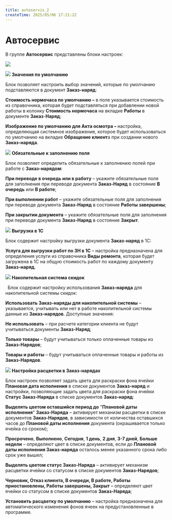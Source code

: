 ```yaml
---
title: avtoservis_2
createTime: 2025/05/06 17:21:22
---
```

# Автосервис
В группе **Автосервис** представлены блоки настроек:

![](image333.png)

![](image006.png) **Значения по умолчанию**

Блок позволяет настроить выбор значений, которые по умолчанию подставляются в документ **Заказ-наряд**:

**Стоимость нормочаса по умолчанию –** в поле указывается стоимость из справочника, которая будет подставляться при добавлении новой работы в колонку **Стоимость нормочаса** на вкладке **Работы** в документе **Заказ**-**Наряд**;

**Изображение по умолчанию для Акта осмотра –** настройка, определяющая системное изображение, которое будет использоваться по умолчанию на вкладке **Обращение клиент**а при создании нового **Заказ-наряда**.

![](image008.png) **Обязательные к заполнению поля**

Блок позволяет определить обязательные к заполнению полей при работе с **Заказ-нарядом**:

**При переводе в очередь или в работу** – укажите обязательные поля для заполнения при переводе документа **Заказ-Наряд** в состояние **В очередь** или **В работе**;

**При выполнении работ** – укажите обязательные поля для заполнения при переводе документа **Заказ-Наряд** в состояние **Работы завершены**;

**При закрытии документа** – укажите обязательные поля для заполнения при переводе документа **Заказ-Наряд** в состояние **Закрыт**.

![](image009.png) **Выгрузка в 1С**

Блок содержит настройку выгрузки документа **Заказ-наряд** в 1С:

**Услуга для выгрузки работ по ЗН в 1С** – настройка предназначена для определения услуги из справочника **Виды ремонта**, которая будет загружена в 1С на общую стоимость работ по каждому документу **Заказ-наряд**.

![](image010.png) **Накопительная  система скидок**

` `Блок содержит настройку использования **Заказ-наряда** для накопительной системы скидок:

**Использовать Заказ-наряды для накопительной системы** – указывается, учитывать или нет в работе накопительной системы данные из **Заказ-нарядов**. Доступные значения:

**Не использовать** – при расчете категории клиента не будут учитываться документы **Заказ-Наряд**;

**Только товары** – будут учитываться только оплаченные товары из **Заказ-Нарядов**;

**Товары и работы** – будут учитываться оплаченные товары и работы из **Заказ-Нарядов**.

![](image011.png) **Настройка расцветки в Заказ-нарядах**

Блок настроек позволяет задать цвета для раскраски фона ячейки **Плановая дата исполнения** в списке документов **Заказ-наряд** и настройки, позволяющие задать цвета для раскраски фона ячейки **Статус Заказ-Наряда** в списке документов **Заказ-наряд**:

**Выделять цветом оставшийся период до** "**Плановой даты исполнения**" **Заказ-Наряда** – активирует механизм расцветки в списке документов **Заказ-Нарядов**, в зависимости от количества оставшихся часов до **Плановой даты исполнения** документа (окрашивается только ячейка со сроком);

**Просрочено**, **Выполнено**, **Сегодня**, **1 день**, **2 дня**, **3-7 дней**, **Больше недели** – определяют цвет в списке документов, если до **Плановой даты исполнения Заказ-наряда** осталось менее указанного срока либо срок уже вышел;

**Выделять цветом статус Заказ-Наряда** – активирует механизм расцветки ячейки со статусом в списке документов **Заказ-Нарядов**;

**Черновик, Отказ клиента, В очереди, В работе, Работы приостановлены, Работы завершены, Закрыт** – определяют цвет ячейки со статусом в списке документов **Заказ-Наряда**;

**Установить расцветку по умолчанию** – настройка предназначена для автоматического изменения фонов ячеек на предустановленные в программе.



